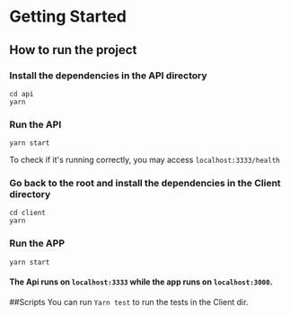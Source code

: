 # Getting Started
## How to run the project

### Install the dependencies in the API directory
```
cd api
yarn
```
### Run the API
```
yarn start
```
To check if it's running correctly, you may access `localhost:3333/health`
### Go back to the root and install the dependencies in the Client directory
```
cd client
yarn
```

### Run the APP
```
yarn start
```

#### The Api runs on `localhost:3333` while the app runs on `localhost:3000`. 


##Scripts
You can run `Yarn test` to run the tests in the Client dir. 